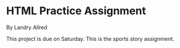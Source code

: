 # HTML Practice Assignment

By Landry Allred

This project is due on Saturday. This is the sports story assignment.
